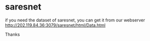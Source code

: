 # saresnet
if you need the dataset of saresnet, you can get it from our webserver http://202.119.84.36:3079/saresnet/html/Data.html

Thanks
